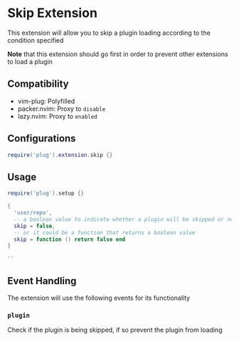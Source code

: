 # Skip Extension

This extension will allow you to skip a plugin loading according to the
condition specified

**Note** that this extension should go first in order to prevent other
extensions to load a plugin

## Compatibility

- vim-plug: Polyfilled
- packer.nvim: Proxy to `disable`
- lazy.nvim: Proxy to `enabled`

## Configurations

```lua
require('plug').extension.skip {}
```

## Usage

```lua
require('plug').setup {}

{
  'user/repo',
  -- a boolean value to indicate whether a plugin will be skipped or not
  skip = false,
  -- or it could be a function that returns a boolean value
  skip = function () return false end
}

''
```

## Event Handling

The extension will use the following events for its functionality

### `plugin`

Check if the plugin is being skipped, if so prevent the plugin from loading

